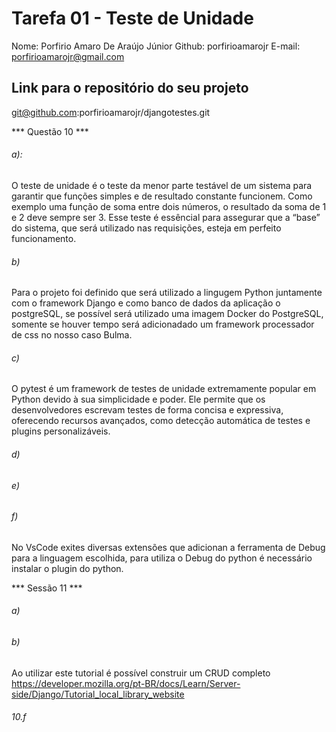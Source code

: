 # Tarefa 01 - Teste de Unidade
Nome: Porfirio Amaro De Araújo Júnior
Github: porfirioamarojr
E-mail: porfirioamarojr@gmail.com

## Link para o repositório do seu projeto 
git@github.com:porfirioamarojr/djangotestes.git

*** Questão 10 ***
###### a):
O teste de unidade é o teste da menor parte testável de um sistema para garantir que funções simples e de resultado constante funcionem. Como exemplo uma função de soma entre dois números, o resultado da soma de 1 e 2 deve sempre ser 3. Esse teste é essêncial para assegurar que a “base” do sistema, que será utilizado nas requisições, esteja em perfeito funcionamento.

###### b)
Para o projeto foi definido que será utilizado a lingugem Python juntamente com o framework Django e como banco de dados da aplicação o postgreSQL, se possível será utilizado uma imagem Docker do PostgreSQL, somente se houver tempo será adicionadado um framework processador de css no nosso caso Bulma.

###### c)
O pytest é um framework de testes de unidade extremamente popular em Python devido à sua simplicidade e poder. Ele permite que os desenvolvedores escrevam testes de forma concisa e expressiva, oferecendo recursos avançados, como detecção automática de testes e plugins personalizáveis.

###### d)

###### e)

###### f)
No VsCode exites diversas extensões que adicionan a ferramenta de Debug para a linguagem escolhida, para utiliza o Debug do python é necessário instalar o plugin do python.


*** Sessão 11 ***
###### a)

###### b)
Ao utilizar este tutorial é possível construir um CRUD completo
https://developer.mozilla.org/pt-BR/docs/Learn/Server-side/Django/Tutorial_local_library_website

###### 10.f